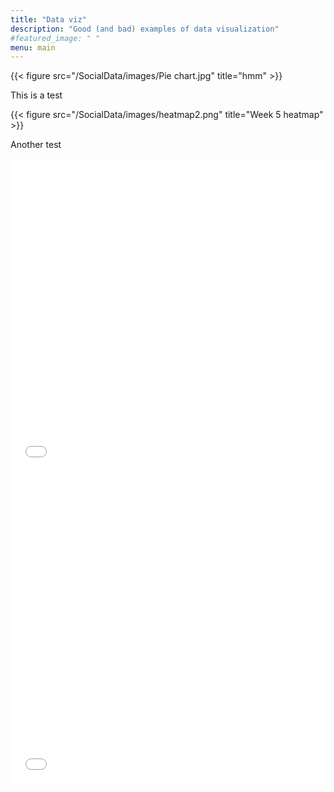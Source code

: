 ```yaml
---
title: "Data viz"
description: "Good (and bad) examples of data visualization"
#featured_image: " "
menu: main
---
```

{{< figure src="/SocialData/images/Pie chart.jpg" title="hmm" >}}

This is a test

{{< figure src="/SocialData/images/heatmap2.png" title="Week 5 heatmap" >}}

Another test

<iframe src="/SocialData/html/map1.html"
	sandbox="allow-same-origin allow-scripts"
	width="100%"
	height="500"
	scrolling="no"
	seamless="seamless"
	frameborder="0">
</iframe>

<iframe src="/SocialData/html/scatterplot1.html"
	sandbox="allow-same-origin allow-scripts"
	width="100%"
	height="500"
	scrolling="no"
	seamless="seamless"
	frameborder="0">
</iframe>
